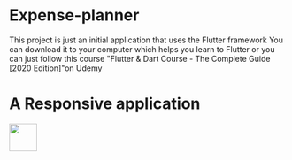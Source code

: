 # Expense-planner
This project is just an initial application that uses the Flutter framework You can download it to your computer which helps you learn to Flutter or you can just follow this course "Flutter &amp; Dart Course - The Complete Guide [2020 Edition]"on Udemy 

# A Responsive application
<img src="https://user-images.githubusercontent.com/69189012/95661843-daad6880-0b32-11eb-9149-5eb8284020e4.png" width="50" height="50">

